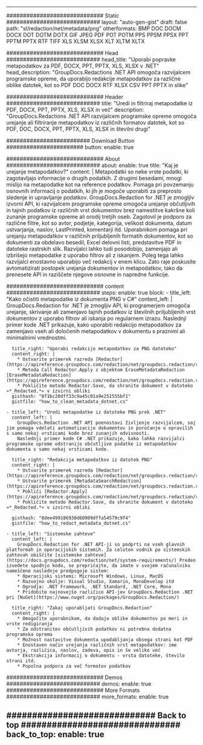 
---
############################# Static ############################
layout: "auto-gen-gist" 
draft: false
path: "sl/redaction/net/metadata/png"
otherformats: BMP DOC DOCM DOCX DOT DOTM DOTX GIF JPEG PDF POT POTM PPS PPSM PPSX PPT PPTM PPTX RTF TIFF XLS XLSM XLSX XLT XLTM XLTX  

############################# Head ############################
head_title: "Uporabi popravke metapodatkov za PDF, DOCX, PPT, PPTX, XLS, XLSX v .NET"
head_description: "GroupDocs.Redactions .NET API omogoča razvijalcem programske opreme, da uporabijo redakcije metapodatkov za različne oblike datotek, kot so PDF DOC DOCX RTF XLSX CSV PPT PPTX in slike"

############################# Header ############################
title: "Uredi in filtriraj metapodatke iz PDF, DOCX, PPT, PPTX, XLS, XLSX in več"
description: "GroupDocs.Redactions .NET API razvijalcem programske opreme omogoča urejanje ali filtriranje metapodatkov iz različnih formatov datotek, kot so PDF, DOC, DOCX, PPT, PPTX, XLS, XLSX in številni drugi"

######################### Download Button #######################
button:
    enable: true

############################# About ############################
about:
    enable: true
    title: "Kaj je urejanje metapodatkov?"
    content: |
        Metapodatki so neke vrste podatki, ki zagotavljajo informacije o drugih podatkih. Z drugimi besedami, mnogi mislijo na metapodatke kot na reference podatkov. Pomaga pri povzemanju osnovnih informacij o podatkih, ki jih je mogoče uporabiti za preprosto sledenje in upravljanje podatkov. GroupDocs.Redaction for .NET je zmogljiv izvorni API, ki razvijalcem programske opreme omogoča urejanje občutljivih in tajnih podatkov iz različnih vrst dokumentov brez namestitve kakršne koli zunanje programske opreme ali orodij tretjih oseb. Zagotovil je podporo za različne filtre, kot so avtor, podjetje, kategorija, velikost dokumenta, datum ustvarjanja, naslov, LastPrinted, komentarji itd. Uporabnikom pomaga pri urejanju metapodatkov v različnih priljubljenih formatih dokumentov, kot so dokumenti za obdelavo besedil, Excel delovni listi, predstavitve PDF in datoteke rastrskih slik. Razvijalci lahko tudi posodobijo, zamenjajo ali izbrišejo metapodatke z uporabo filtrov ali z iskanjem. Poleg tega lahko razvijalci enostavno uporabijo več redakcij v enem klicu. Zato raje poskusite avtomatizirati postopek urejanja dokumentov in metapodatkov, tako da prenesete API in raziščete njegove osnovne in napredne funkcije.

############################# content ############################
steps:
    enable: true
    block:
    - title_left: "Kako očistiti metapodatke iz dokumenta PNG v C#"
      content_left: |
        GroupDocs.Redaction for .NET je zmogljiv API, ki programerjem omogoča urejanje, skrivanje ali zamenjavo tajnih podatkov iz številnih priljubljenih vrst dokumentov z uporabo filtrov ali iskanja po regularnem izrazu.
        Naslednji primer kode .NET prikazuje, kako uporabiti redakcijo metapodatkov za zamenjavo vseh ali določenih metapodatkov v dokumentu s praznimi ali minimalnimi vrednostmi.

      title_right: "Uporabi redakcijo metapodatkov za PNG datoteko"
      content_right: |
        * Ustvarite primerek razreda [Redactor](https://apireference.groupdocs.com/redaction/net/groupdocs.redaction/redactor)
        * Metoda Call Redactor.Apply z objektom EraseMetadataRedaction [EraseMetadataRedaction](https://apireference.groupdocs.com/redaction/net/groupdocs.redaction.redactions/erasemetadataredaction)
        * Pokličite metodo Redactor.Save, da shranite dokument v datoteko »*_Redacted.*« v izvirni obliki        
      gisthash: "8f1bc20dff33c9a45c01a9e251555bf1"
      gistfile: "how_to_clean_metadata_dotnet.cs"

    - title_left: "Uredi metapodatke iz datoteke PNG prek .NET"
      content_left: |
        GroupDocs.Redaction .NET API poenostavi življenje razvijalcem, saj jim pomaga vdelati avtomatizacijo dokumentov in poročanje o opravilih s samo nekaj vrsticami kode brez zunanjih odvisnosti.
        Naslednji primer kode C# .NET prikazuje, kako lahko razvijalci programske opreme odstranijo občutljive podatke iz metapodatkov dokumenta s samo nekaj vrsticami kode.
        
      title_right: "Redakcija metapodatkov iz datotek PNG"
      content_right: |
        * Ustvarite primerek razreda [Redactor](https://apireference.groupdocs.com/redaction/net/groupdocs.redaction/redactor)
        * Ustvarite primerek [MetadataSearchRedaction](https://apireference.groupdocs.com/redaction/net/groupdocs.redaction.redactions/metadatasearchredaction)
        * Pokliči [Redactor.Apply](https://apireference.groupdocs.com/redaction/net/groupdocs.redaction/redactor/methods/apply/index) 
        * Pokličite metodo Redactor.Save, da shranite dokument v datoteko »*_Redacted.*« v izvirni obliki
        
      gisthash: "8dee499186930d60909dffa54579c9f4"
      gistfile: "how_to_redact_metadata_dotnet.cs"

    - title_left: "Sistemske zahteve"
      content_left: |
        GroupDocs.Redaction for .NET API-ji so podprti na vseh glavnih platformah in operacijskih sistemih. Za celoten vodnik po sistemskih zahtevah obiščite [sistemske zahteve](https://docs.groupdocs.com/redaction/net/system-requirements/) Preden izvedete spodnjo kodo, se prepričajte, da imate v svojem računalniku nameščene naslednje predpogoje sistem:
        * Operacijski sistemi: Microsoft Windows, Linux, MacOS
        * Razvojno okolje: Visual Studio, Xamarin, MonoDevelop itd
        * Ogrodja: .NET Framework, .NET Standard, .NET Core, Mono
        * Pridobite najnovejšo različico API-jev GroupDocs.Redaction .NET pri [NuGet](https://www.nuget.org/packages/GroupDocs.Redaction/)
        
      title_right: "Zakaj uporabljati GroupDocs.Redaction"
      content_right: |
        * Omogočite uporabnikom, da dodajo oblike dokumentov po meri in vrste redigiranja
        * Za odstranitev občutljivih podatkov ni potrebna dodatna programska oprema
        * Možnost nastavitve dokumenta upodabljanja obsega strani kot PDF
        * Enostaven način urejanja različnih vrst metapodatkov: ime avtorja, različica, naslov, zadeva, opis in še veliko več
        * Ekstrakcija informacij o dokumentu - vrsta datoteke, število strani itd.
        * Popolna podpora za več formatov podatkov

############################# Demos ############################
demos:
    enable: true
############################# More Formats ############################
more_formats:
    enable: true

############################# Back to top ###############################
back_to_top:
    enable: true
---